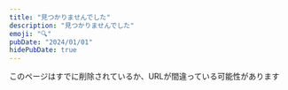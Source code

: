```yaml
---
title: "見つかりませんでした"
description: "見つかりませんでした"
emoji: "🔍"
pubDate: "2024/01/01"
hidePubDate: true
---
```


このページはすでに削除されているか、URLが間違っている可能性があります
